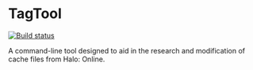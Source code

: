 # TagTool
[![Build status](https://ci.appveyor.com/api/projects/status/github/TheGuardians/TagTool?branch=master&svg=true)](https://ci.appveyor.com/project/camden-smallwood/tagtool/build/artifacts)

A command-line tool designed to aid in the research and modification of cache files from Halo: Online.
